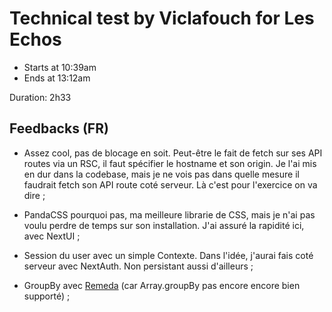 # Technical test by Viclafouch for Les Echos

* Starts at 10:39am
* Ends at 13:12am

Duration: 2h33

## Feedbacks (FR)

* Assez cool, pas de blocage en soit. Peut-être le fait de fetch sur ses API routes via un RSC, il faut spécifier le hostname et son origin. Je l'ai mis en dur dans la codebase, mais je ne vois pas dans quelle mesure il faudrait fetch son API route coté serveur. Là c'est pour l'exercice on va dire ;

* PandaCSS pourquoi pas, ma meilleure librarie de CSS, mais je n'ai pas voulu perdre de temps sur son installation. J'ai assuré la rapidité ici, avec NextUI ;

* Session du user avec un simple Contexte. Dans l'idée, j'aurai fais coté serveur avec NextAuth. Non persistant aussi d'ailleurs ;

* GroupBy avec [Remeda](https://remedajs.com/) (car Array.groupBy pas encore encore bien supporté) ;